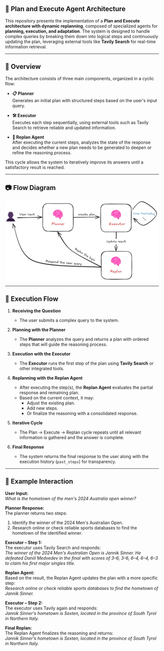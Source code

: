 ## 🧠 Plan and Execute Agent Architecture

This repository presents the implementation of a **Plan and Execute architecture with dynamic replanning**, composed of specialized agents for **planning, execution, and adaptation**. The system is designed to handle complex queries by breaking them down into logical steps and continuously updating the plan, leveraging external tools like **Tavily Search** for real-time information retrieval.

---

## 📌 Overview

The architecture consists of three main components, organized in a cyclic flow:

- **📋 Planner**  
  Generates an initial plan with structured steps based on the user's input query.

- **🛠️ Executor**  
  Executes each step sequentially, using external tools such as Tavily Search to retrieve reliable and updated information.

- **🔄 Replan Agent**  
  After executing the current steps, analyzes the state of the response and decides whether a new plan needs to be generated to deepen or refine the reasoning process.

This cycle allows the system to iteratively improve its answers until a satisfactory result is reached.

---

## 📷 Flow Diagram

![Flow Diagram](images/Plan_and_execute_flow.jpeg)

---

## 🔁 Execution Flow

1. **Receiving the Question**
   - The user submits a complex query to the system.

2. **Planning with the Planner**
   - The **Planner** analyzes the query and returns a plan with ordered steps that will guide the reasoning process.

3. **Execution with the Executor**
   - The **Executor** runs the first step of the plan using **Tavily Search** or other integrated tools.

4. **Replanning with the Replan Agent**
   - After executing the step(s), the **Replan Agent** evaluates the partial response and remaining plan.
   - Based on the current context, it may:
     - Adjust the existing plan.
     - Add new steps.
     - Or finalize the reasoning with a consolidated response.

5. **Iterative Cycle**
   - The Plan → Execute → Replan cycle repeats until all relevant information is gathered and the answer is complete.

6. **Final Response**
   - The system returns the final response to the user along with the execution history (`past_steps`) for transparency.

---

## 💬 Example Interaction

**User Input:**  
*What is the hometown of the men's 2024 Australia open winner?*

**Planner Response:**  
The planner returns two steps:  
1. Identify the winner of the 2024 Men's Australian Open.  
2. Research online or check reliable sports databases to find the hometown of the identified winner.

**Executor – Step 1:**  
The executor uses Tavily Search and responds:  
*The winner of the 2024 Men's Australian Open is Jannik Sinner. He defeated Daniil Medvedev in the final with scores of 3–6, 3–6, 6–4, 6–4, 6–3 to claim his first major singles title.*

**Replan Agent:**  
Based on the result, the Replan Agent updates the plan with a more specific step:  
*Research online or check reliable sports databases to find the hometown of Jannik Sinner.*

**Executor – Step 2:**  
The executor uses Tavily again and responds:  
*Jannik Sinner's hometown is Sexten, located in the province of South Tyrol in Northern Italy.*

**Final Replan:**  
The Replan Agent finalizes the reasoning and returns:  
*Jannik Sinner's hometown is Sexten, located in the province of South Tyrol in Northern Italy.*
